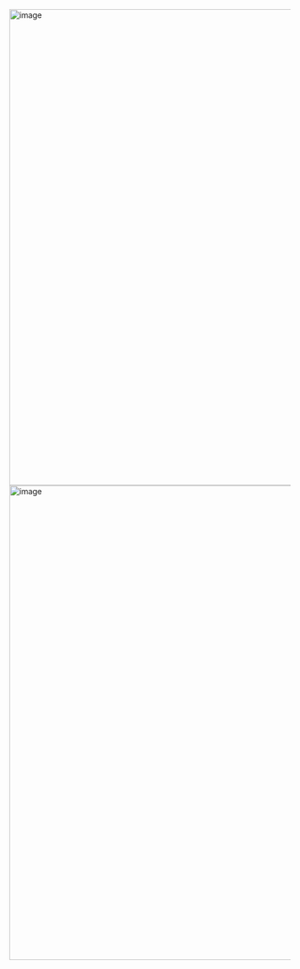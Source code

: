 <img width="1650" height="854" alt="image" src="https://github.com/user-attachments/assets/287c6da5-c515-429f-8c4f-12e4d0a50a29" />

<img width="1648" height="851" alt="image" src="https://github.com/user-attachments/assets/79f4e8e7-067b-478d-aa23-908913773805" />
